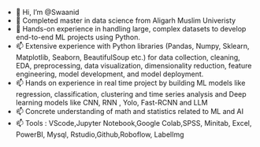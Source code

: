 - 👋 Hi, I’m @Swaanid
- 👀 Completed master in data science from Aligarh Muslim Univeristy
- 🌱 Hands-on experience in handling large, complex datasets to develop end-to-end 
      ML projects using Python. 
- 📫 Extensive experience with Python libraries (Pandas, Numpy, Sklearn, Matplotlib, 
     Seaborn, BeautifulSoup etc.) for data collection, cleaning, EDA, preprocessing, 
     data visualization, dimensionality reduction, feature engineering, model 
     development, and model deployment. 
- 📫 Hands on experience in real time project by building ML models like regression,
     classification, clustering and time series analysis and Deep learning models like
     CNN, RNN , Yolo, Fast-RCNN and LLM    
- 📫 Concrete understanding of math and statistics related to ML and AI
- 📫 Tools : VScode,Jupyter Notebook,Google Colab,SPSS, Minitab, Excel, PowerBI, Mysql, Rstudio,Github,Roboflow, LabelImg  
<!---
Swaanid/Swaanid is a ✨ special ✨ repository because its `README.md` (this file) appears on your GitHub profile.
You can click the Preview link to take a look at your changes.
--->
